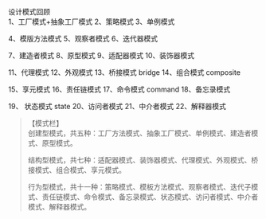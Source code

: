 设计模式回顾<br/>
1、工厂模式+抽象工厂模式
2、策略模式
3、单例模式

4、模版方法模式
5、观察者模式
6、迭代器模式

7、建造者模式
8、原型模式
9、适配器模式
10、装饰器模式

11、代理模式
12、外观模式 
13、桥接模式 bridge
14、组合模式 composite

15、享元模式 
16、责任链模式
17、命令模式 command
18、备忘录模式

19、 状态模式 state
20、访问者模式 
21、中介者模式
22、解释器模式

>【模式栏】<br/>
> 创建型模式，共五种：工厂方法模式、抽象工厂模式、单例模式、建造者模式、原型模式。
>
> 结构型模式，共七种：适配器模式、装饰器模式、代理模式、外观模式、桥接模式、组合模式、享元模式。
>
> 行为型模式，共十一种：策略模式、模板方法模式、观察者模式、迭代子模式、责任链模式、命令模式、备忘录模式、状态模式、访问者模式、中介者模式、解释器模式。